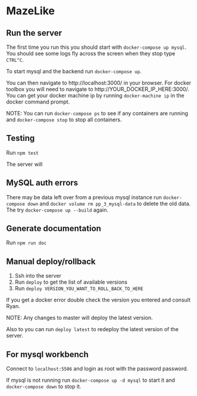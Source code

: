 # MazeLike

## Run the server

The first time you run this you should start with `docker-compose up mysql`.  You should see some logs fly across the screen when they stop type `CTRL^C`.

To start mysql and the backend run `docker-compose up`.

You can then navigate to http://localhost:3000/ in your browser.  For docker toolbox you will need to navigate to http://YOUR_DOCKER_IP_HERE:3000/.  You can get your docker machine ip by running `docker-machine ip` in the docker command prompt.

NOTE: You can run `docker-compose ps` to see if any containers are running and `docker-compose stop` to stop all containers.

## Testing

Run `npm test`

The server will 

## MySQL auth errors

There may be data left over from a previous mysql instance run `docker-compose down` and `docker volume rm pp_3_mysql-data` to delete the old data. The try `docker-compose up --build` again.

## Generate documentation

Run `npm run doc`

## Manual deploy/rollback

1. Ssh into the server
2. Run `deploy` to get the list of available versions
3. Run `deploy VERSION_YOU_WANT_TO_ROLL_BACK_TO_HERE`

If you get a docker error double check the version you entered and consult Ryan.

NOTE: Any changes to master will deploy the latest version.

Also to you can run `deploy latest` to redeploy the latest version of the server.

## For mysql workbench

Connect to `localhost:5506` and login as root with the password password.

If mysql is not running run `docker-compose up -d mysql` to start it and `docker-compose down` to stop it.